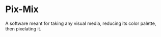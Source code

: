 # Pix-Mix
A software meant for taking any visual media, reducing its color palette, then pixelating it.
